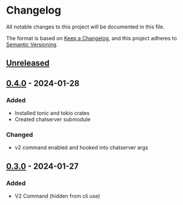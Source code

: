 # Changelog

All notable changes to this project will be documented in this file.

The format is based on [Keep a Changelog](https://keepachangelog.com/en/1.0.0/),
and this project adheres to [Semantic Versioning](https://semver.org/spec/v2.0.0.html).

## [Unreleased]



## [0.4.0] - 2024-01-28

### Added

- Installed tonic and tokio crates
- Created chatserver submodule

### Changed

- v2 command enabled and hooked into chatserver args

## [0.3.0] - 2024-01-27

### Added

- V2 Command (hidden from cli use)

[unreleased]: https://github.com/mjc3bb/chitchat/compare/0.4.0...HEAD
[0.4.0]: https://github.com/mjc3bb/chitchat/compare/0.3.0...0.4.0
[0.3.0]: https://github.com/mjc3bb/chitchat/compare/0.2.0...0.3.0
[0.2.0]: https://github.com/mjc3bb/chitchat/compare/0.1.0...0.2.0
[0.1.0]: https://github.com/mjc3bb/chitchat/compare/0.0.8...0.1.0

